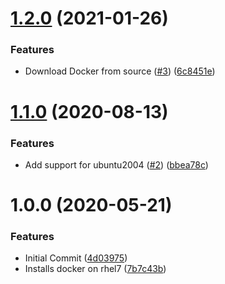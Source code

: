 # [1.2.0](https://github.com/mongodb-ansible-roles/ansible-role-docker/compare/v1.1.0...v1.2.0) (2021-01-26)


### Features

* Download Docker from source ([#3](https://github.com/mongodb-ansible-roles/ansible-role-docker/issues/3)) ([6c8451e](https://github.com/mongodb-ansible-roles/ansible-role-docker/commit/6c8451e68b6787462e9a4e6d372ce7251674fda9))

# [1.1.0](https://github.com/mongodb-ansible-roles/ansible-role-docker/compare/v1.0.0...v1.1.0) (2020-08-13)


### Features

* Add support for ubuntu2004 ([#2](https://github.com/mongodb-ansible-roles/ansible-role-docker/issues/2)) ([bbea78c](https://github.com/mongodb-ansible-roles/ansible-role-docker/commit/bbea78cf186adf4ee55a0629307dd1a9849ba4c0))

# 1.0.0 (2020-05-21)


### Features

* Initial Commit ([4d03975](https://github.com/mongodb-ansible-roles/ansible-role-docker/commit/4d03975b4c57e5a0bd5dbdef8ed14075d0d9176c))
* Installs docker on rhel7 ([7b7c43b](https://github.com/mongodb-ansible-roles/ansible-role-docker/commit/7b7c43b86945251cf0b64812c577da74a04b4215))
